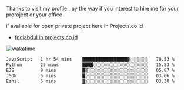 Thanks to visit my profile , by the way if you interest to hire me for your proroject or your office 

i' available for open private project here in Projects.co.id 

- [fdciabdul in projects.co.id](https://projects.co.id/public/browse_users/view/496e26/fdciabdul)



[![wakatime](https://wakatime.com/badge/user/87646243-158a-4241-a3cb-668e1fa2dbb8.svg)](https://wakatime.com/@87646243-158a-4241-a3cb-668e1fa2dbb8)
<!--START_SECTION:waka-->

```txt
JavaScript   1 hr 54 mins    █████████████████▓░░░░░░░   70.53 %
Python       25 mins         ████░░░░░░░░░░░░░░░░░░░░░   15.53 %
EJS          9 mins          █▒░░░░░░░░░░░░░░░░░░░░░░░   05.87 %
JSON         5 mins          █░░░░░░░░░░░░░░░░░░░░░░░░   03.66 %
Ezhil        5 mins          ▓░░░░░░░░░░░░░░░░░░░░░░░░   03.30 %
```

<!--END_SECTION:waka-->
